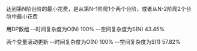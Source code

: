 达到第N阶台阶的最小花费，是从第N-1阶爬1个两个台阶，或者从N-2阶爬2个台阶中最小花费

用DP数组
--时间复杂度为O(N) 100%
--空间复杂度为S(N) 43.45%

两个变量滚动更新
--时间复杂度为O(N) 100%
--空间复杂度为S(1) 57.82%